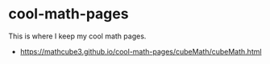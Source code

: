 # cool-math-pages
This is where I keep my cool math pages. 

- https://mathcube3.github.io/cool-math-pages/cubeMath/cubeMath.html

